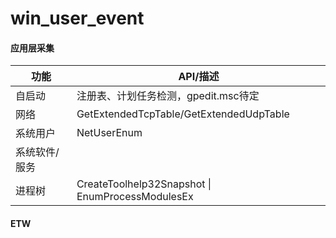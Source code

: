# win_user_event

#### 应用层采集

| 功能          | API/描述                                         |
| ------------- | ------------------------------------------------ |
| 自启动        | 注册表、计划任务检测，gpedit.msc待定             |
| 网络          | GetExtendedTcpTable/GetExtendedUdpTable          |
| 系统用户      | NetUserEnum                                      |
| 系统软件/服务 |                                                  |
| 进程树        | CreateToolhelp32Snapshot \| EnumProcessModulesEx |

#### ETW

